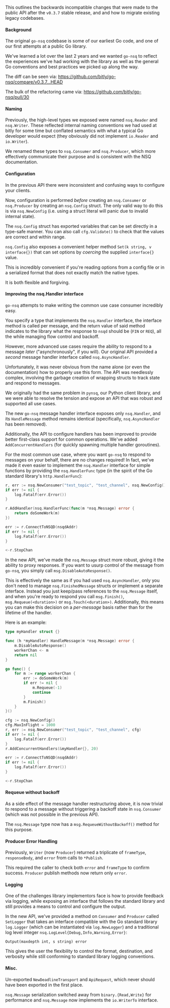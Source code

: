 This outlines the backwards incompatible changes that were made to the public API after the
`v0.3.7` stable release, and and how to migrate existing legacy codebases.

#### Background

The original `go-nsq` codebase is some of our earliest Go code, and one of our first attempts at a
public Go library.

We've learned a lot over the last 2 years and we wanted `go-nsq` to reflect the experiences we've
had working with the library as well as the general Go conventions and best practices we picked up
along the way.

The diff can be seen via: https://github.com/bitly/go-nsq/compare/v0.3.7...HEAD

The bulk of the refactoring came via: https://github.com/bitly/go-nsq/pull/30

#### Naming

Previously, the high-level types we exposed were named `nsq.Reader` and `nsq.Writer`. These
reflected internal naming conventions we had used at bitly for some time but conflated semantics
with what a typical Go developer would expect (they obviously did not implement `io.Reader` and
`io.Writer`).

We renamed these types to `nsq.Consumer` and `nsq.Producer`, which more effectively communicate
their purpose and is consistent with the NSQ documentation.

#### Configuration

In the previous API there were inconsistent and confusing ways to configure your clients.

Now, configuration is performed *before* creating an `nsq.Consumer` or `nsq.Producer` by creating
an `nsq.Config` struct. The only valid way to do this is via `nsq.NewConfig` (i.e. using a struct
literal will panic due to invalid internal state).

The `nsq.Config` struct has exported variables that can be set directly in a type-safe manner. You
can also call `cfg.Validate()` to check that the values are correct and within range.

`nsq.Config` also exposes a convenient helper method `Set(k string, v interface{})` that can set
options by *coercing* the supplied `interface{}` value.

This is incredibly convenient if you're reading options from a config file or in a serialized
format that does not exactly match the native types.

It is both flexible and forgiving.

#### Improving the nsq.Handler interface

`go-nsq` attempts to make writing the common use case consumer incredibly easy.

You specify a type that implements the `nsq.Handler` interface, the interface method is called per
message, and the return value of said method indicates to the library what the response to `nsqd`
should be (`FIN` or `REQ`), all the while managing flow control and backoff.

However, more advanced use cases require the ability to respond to a message *later*
("asynchronously", if you will). Our original API provided a *second* message handler interface
called `nsq.AsyncHandler`.

Unfortunately, it was never obvious from the name alone (or even the documentation) how to properly
use this form. The API was needlessly complex, involving the garbage creation of wrapping structs
to track state and respond to messages.

We originally had the same problem in `pynsq`, our Python client library, and we were able to
resolve the tension and expose an API that was robust and supported all use cases.

The new `go-nsq` message handler interface exposes only `nsq.Handler`, and its `HandleMessage`
method remains identical (specifically, `nsq.AsyncHandler` has been removed).

Additionally, the API to configure handlers has been improved to provide better first-class support
for common operations. We've added `AddConcurrentHandlers` (for quickly spawning multiple handler
goroutines).

For the most common use case, where you want `go-nsq` to respond to messages on your behalf, there
are no changes required! In fact, we've made it even easier to implement the `nsq.Handler`
interface for simple functions by providing the `nsq.HandlerFunc` type (in the spirit of the Go
standard library's `http.HandlerFunc`):

```go
r, err := nsq.NewConsumer("test_topic", "test_channel", nsq.NewConfig())
if err != nil {
    log.Fatalf(err.Error())
}

r.AddHandler(nsq.HandlerFunc(func(m *nsq.Message) error {
    return doSomeWork(m)
})

err := r.ConnectToNSQD(nsqdAddr)
if err != nil {
    log.Fatalf(err.Error())
}

<-r.StopChan
```

In the new API, we've made the `nsq.Message` struct more robust, giving it the ability to proxy
responses. If you want to usurp control of the message from `go-nsq`, you simply call
`msg.DisableAutoResponse()`.

This is effectively the same as if you had used `nsq.AsyncHandler`, only you don't need to manage
`nsq.FinishedMessage` structs or implement a separate interface. Instead you just keep/pass
references to the `nsq.Message` itself, and when you're ready to respond you call `msg.Finish()`,
`msg.Requeue(<duration>)` or `msg.Touch(<duration>)`.  Additionally, this means you can make this
decision on a *per-message* basis rather than for the lifetime of the handler.

Here is an example:

```go
type myHandler struct {}

func (h *myHandler) HandleMessage(m *nsq.Message) error {
    m.DisableAutoResponse()
    workerChan <- m
    return nil
}

go func() {
    for m := range workerChan {
        err := doSomeWork(m)
        if err != nil {
            m.Requeue(-1)
            continue
        }
        m.Finish()
    }
}()

cfg := nsq.NewConfig()
cfg.MaxInFlight = 1000
r, err := nsq.NewConsumer("test_topic", "test_channel", cfg)
if err != nil {
    log.Fatalf(err.Error())
}
r.AddConcurrentHandlers(&myHandler{}, 20)

err := r.ConnectToNSQD(nsqdAddr)
if err != nil {
    log.Fatalf(err.Error())
}

<-r.StopChan
```

#### Requeue without backoff

As a side effect of the message handler restructuring above, it is now trivial to respond to a
message without triggering a backoff state in `nsq.Consumer` (which was not possible in the
previous API).

The `nsq.Message` type now has a `msg.RequeueWithoutBackoff()` method for this purpose.

#### Producer Error Handling

Previously, `Writer` (now `Producer`) returned a triplicate of `frameType`, `responseBody`, and
`error` from calls to `*Publish`.

This required the caller to check both `error` and `frameType` to confirm success. `Producer`
publish methods now return only `error`.

#### Logging

One of the challenges library implementors face is how to provide feedback via logging, while
exposing an interface that follows the standard library and still provides a means to control and
configure the output.

In the new API, we've provided a method on `Consumer` and `Producer` called `SetLogger` that takes
an interface compatible with the Go standard library `log.Logger` (which can be instantiated via
`log.NewLogger`) and a traditional log level integer `nsq.LogLevel{Debug,Info,Warning,Error}`:

    Output(maxdepth int, s string) error

This gives the user the flexibility to control the format, destination, and verbosity while still
conforming to standard library logging conventions.

#### Misc.

Un-exported `NewDeadlineTransport` and `ApiRequest`, which never should have been exported in the
first place.

`nsq.Message` serialization switched away from `binary.{Read,Write}` for performance and
`nsq.Message` now implements the `io.WriterTo` interface.
